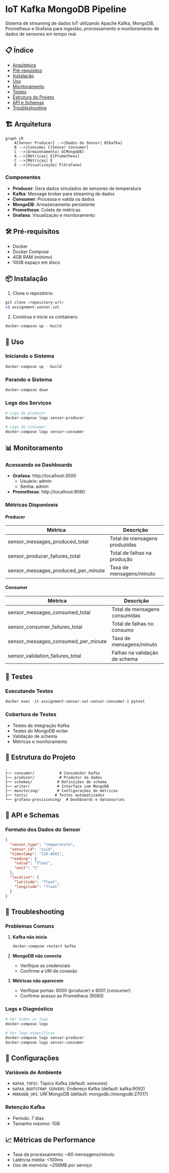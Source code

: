 # IoT Kafka MongoDB Pipeline

Sistema de streaming de dados IoT utilizando Apache Kafka, MongoDB, Prometheus e Grafana para ingestão, processamento e monitoramento de dados de sensores em tempo real.

## 📋 Índice
- [Arquitetura](#arquitetura)
- [Pré-requisitos](#pré-requisitos)
- [Instalação](#instalação)
- [Uso](#uso)
- [Monitoramento](#monitoramento)
- [Testes](#testes)
- [Estrutura do Projeto](#estrutura-do-projeto)
- [API e Schemas](#api-e-schemas)
- [Troubleshooting](#troubleshooting)

## 🏗 Arquitetura

```mermaid
graph LR
    A[Sensor Producer] -->|Dados do Sensor| B[Kafka]
    B -->|Consumo| C[Sensor Consumer]
    C -->|Armazenamento| D[MongoDB]
    A -->|Métricas| E[Prometheus]
    C -->|Métricas| E
    E -->|Visualização| F[Grafana]
```

### Componentes
- **Producer**: Gera dados simulados de sensores de temperatura
- **Kafka**: Message broker para streaming de dados
- **Consumer**: Processa e valida os dados
- **MongoDB**: Armazenamento persistente
- **Prometheus**: Coleta de métricas
- **Grafana**: Visualização e monitoramento

## 🛠 Pré-requisitos
- Docker
- Docker Compose
- 4GB RAM (mínimo)
- 10GB espaço em disco

## 📦 Instalação

1. Clone o repositório:
```powershell
git clone <repository-url>
cd assignment-sensor-iot
```

2. Construa e inicie os containers:
```powershell
docker-compose up --build
```

## 🚀 Uso

### Iniciando o Sistema
```powershell
docker-compose up --build
```

### Parando o Sistema
```powershell
docker-compose down
```

### Logs dos Serviços
```powershell
# Logs do producer
docker-compose logs sensor-producer

# Logs do consumer
docker-compose logs sensor-consumer
```

## 📊 Monitoramento

### Acessando os Dashboards
- **Grafana**: http://localhost:3000
  - Usuário: admin
  - Senha: admin
- **Prometheus**: http://localhost:9090

### Métricas Disponíveis

#### Producer
| Métrica | Descrição |
|---------|-----------|
| sensor_messages_produced_total | Total de mensagens produzidas |
| sensor_producer_failures_total | Total de falhas na produção |
| sensor_messages_produced_per_minute | Taxa de mensagens/minuto |

#### Consumer
| Métrica | Descrição |
|---------|-----------|
| sensor_messages_consumed_total | Total de mensagens consumidas |
| sensor_consumer_failures_total | Total de falhas no consumo |
| sensor_messages_consumed_per_minute | Taxa de mensagens/minuto |
| sensor_validation_failures_total | Falhas na validação de schema |

## 🧪 Testes

### Executando Testes
```powershell
docker exec -it assignment-sensor-iot-sensor-consumer-1 pytest
```

### Cobertura de Testes
- Testes de integração Kafka
- Testes do MongoDB writer
- Validação de schema
- Métricas e monitoramento

## 📁 Estrutura do Projeto
```
.
├── consumer/           # Consumidor Kafka
├── producer/           # Produtor de dados
├── schemas/           # Definições de schema
├── writer/            # Interface com MongoDB
├── monitoring/        # Configurações de métricas
├── tests/            # Testes automatizados
└── grafana-provisioning/  # Dashboards e datasources
```

## 📝 API e Schemas

### Formato dos Dados do Sensor
```json
{
  "sensor_type": "temperature",
  "sensor_id": "uuid",
  "timestamp": "ISO-8601",
  "reading": {
    "value": "float",
    "unit": "C"
  },
  "location": {
    "latitude": "float",
    "longitude": "float"
  }
}
```

## 🔧 Troubleshooting

### Problemas Comuns

1. **Kafka não inicia**
   ```powershell
   docker-compose restart kafka
   ```

2. **MongoDB não conecta**
   - Verifique as credenciais
   - Confirme a URI de conexão

3. **Métricas não aparecem**
   - Verifique portas: 8000 (producer) e 8001 (consumer)
   - Confirme acesso ao Prometheus (9090)

### Logs e Diagnóstico
```powershell
# Ver todos os logs
docker-compose logs

# Ver logs específicos
docker-compose logs sensor-producer
docker-compose logs sensor-consumer
```

## 🔐 Configurações

### Variáveis de Ambiente
- `KAFKA_TOPIC`: Tópico Kafka (default: sensores)
- `KAFKA_BOOTSTRAP_SERVERS`: Endereço Kafka (default: kafka:9092)
- `MONGODB_URI`: URI MongoDB (default: mongodb://mongodb:27017)

### Retenção Kafka
- Período: 7 dias
- Tamanho máximo: 1GB

## 📈 Métricas de Performance
- Taxa de processamento: ~60 mensagens/minuto
- Latência média: <100ms
- Uso de memória: ~256MB por serviço